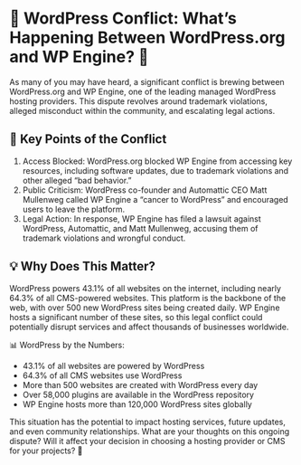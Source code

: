 # 🚨 WordPress Conflict: What’s Happening Between WordPress.org and WP Engine? 🚨

As many of you may have heard, a significant conflict is brewing between WordPress.org and WP Engine, one of the leading managed WordPress hosting providers. This dispute revolves around trademark violations, alleged misconduct within the community, and escalating legal actions.

## 🚨 Key Points of the Conflict

1. Access Blocked: WordPress.org blocked WP Engine from accessing key resources, including software updates, due to trademark violations and other alleged “bad behavior.”
2. Public Criticism: WordPress co-founder and Automattic CEO Matt Mullenweg called WP Engine a “cancer to WordPress” and encouraged users to leave the platform.
3. Legal Action: In response, WP Engine has filed a lawsuit against WordPress, Automattic, and Matt Mullenweg, accusing them of trademark violations and wrongful conduct.

## 💡 Why Does This Matter?

WordPress powers 43.1% of all websites on the internet, including nearly 64.3% of all CMS-powered websites. This platform is the backbone of the web, with over 500 new WordPress sites being created daily. WP Engine hosts a significant number of these sites, so this legal conflict could potentially disrupt services and affect thousands of businesses worldwide.

📊 WordPress by the Numbers:

- 43.1% of all websites are powered by WordPress
- 64.3% of all CMS websites use WordPress
- More than 500 websites are created with WordPress every day
- Over 58,000 plugins are available in the WordPress repository
- WP Engine hosts more than 120,000 WordPress sites globally

This situation has the potential to impact hosting services, future updates, and even community relationships. What are your thoughts on this ongoing dispute? Will it affect your decision in choosing a hosting provider or CMS for your projects? 🤔
